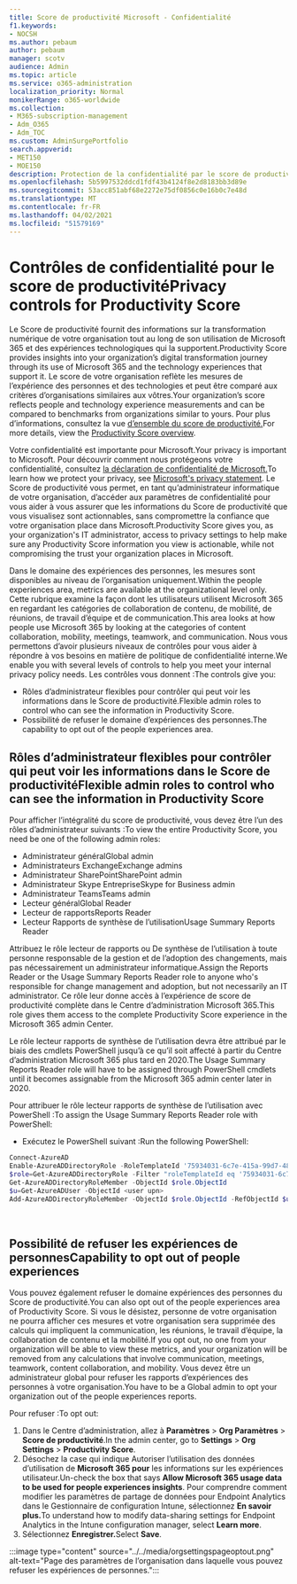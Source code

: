 ```yaml
---
title: Score de productivité Microsoft - Confidentialité
f1.keywords:
- NOCSH
ms.author: pebaum
author: pebaum
manager: scotv
audience: Admin
ms.topic: article
ms.service: o365-administration
localization_priority: Normal
monikerRange: o365-worldwide
ms.collection:
- M365-subscription-management
- Adm_O365
- Adm_TOC
ms.custom: AdminSurgePortfolio
search.appverid:
- MET150
- MOE150
description: Protection de la confidentialité par le score de productivité.
ms.openlocfilehash: 5b5997532ddcd1fdf43b4124f8e2d8183bb3d89e
ms.sourcegitcommit: 53acc851abf68e2272e75df0856c0e16b0c7e48d
ms.translationtype: MT
ms.contentlocale: fr-FR
ms.lasthandoff: 04/02/2021
ms.locfileid: "51579169"
---
```

# <a name="privacy-controls-for-productivity-score"></a><span data-ttu-id="dfc77-103">Contrôles de confidentialité pour le score de productivité</span><span class="sxs-lookup"><span data-stu-id="dfc77-103">Privacy controls for Productivity Score</span></span>

<span data-ttu-id="dfc77-104">Le Score de productivité fournit des informations sur la transformation numérique de votre organisation tout au long de son utilisation de Microsoft 365 et des expériences technologiques qui la supportent.</span><span class="sxs-lookup"><span data-stu-id="dfc77-104">Productivity Score provides insights into your organization’s digital transformation journey through its use of Microsoft 365 and the technology experiences that support it.</span></span>  <span data-ttu-id="dfc77-105">Le score de votre organisation reflète les mesures de l’expérience des personnes et des technologies et peut être comparé aux critères d’organisations similaires aux vôtres.</span><span class="sxs-lookup"><span data-stu-id="dfc77-105">Your organization’s score reflects people and technology experience measurements and can be compared to benchmarks from organizations similar to yours.</span></span> <span data-ttu-id="dfc77-106">Pour plus d’informations, consultez la vue [d’ensemble du score de productivité.](productivity-score.md)</span><span class="sxs-lookup"><span data-stu-id="dfc77-106">For more details, view the [Productivity Score overview](productivity-score.md).</span></span>

<span data-ttu-id="dfc77-107">Votre confidentialité est importante pour Microsoft.</span><span class="sxs-lookup"><span data-stu-id="dfc77-107">Your privacy is important to Microsoft.</span></span> <span data-ttu-id="dfc77-108">Pour découvrir comment nous protégeons votre confidentialité, consultez [la déclaration de confidentialité de Microsoft.](https://privacy.microsoft.com/privacystatement)</span><span class="sxs-lookup"><span data-stu-id="dfc77-108">To learn how we protect your privacy, see [Microsoft's privacy statement](https://privacy.microsoft.com/privacystatement).</span></span> <span data-ttu-id="dfc77-109">Le Score de productivité vous permet, en tant qu’administrateur informatique de votre organisation, d’accéder aux paramètres de confidentialité pour vous aider à vous assurer que les informations du Score de productivité que vous visualisez sont actionnables, sans compromettre la confiance que votre organisation place dans Microsoft.</span><span class="sxs-lookup"><span data-stu-id="dfc77-109">Productivity Score gives you, as your organization's IT administrator, access to privacy settings to help make sure any Productivity Score information you view is actionable, while not compromising the trust your organization places in Microsoft.</span></span>

<span data-ttu-id="dfc77-110">Dans le domaine des expériences des personnes, les mesures sont disponibles au niveau de l’organisation uniquement.</span><span class="sxs-lookup"><span data-stu-id="dfc77-110">Within the people experiences area, metrics are available at the organizational level only.</span></span> <span data-ttu-id="dfc77-111">Cette rubrique examine la façon dont les utilisateurs utilisent Microsoft 365 en regardant les catégories de collaboration de contenu, de mobilité, de réunions, de travail d’équipe et de communication.</span><span class="sxs-lookup"><span data-stu-id="dfc77-111">This area looks at how people use Microsoft 365 by looking at the categories of content collaboration, mobility, meetings, teamwork, and communication.</span></span> <span data-ttu-id="dfc77-112">Nous vous permettons d’avoir plusieurs niveaux de contrôles pour vous aider à répondre à vos besoins en matière de politique de confidentialité interne.</span><span class="sxs-lookup"><span data-stu-id="dfc77-112">We enable you with several levels of controls to help you meet your internal privacy policy needs.</span></span>
<span data-ttu-id="dfc77-113">Les contrôles vous donnent :</span><span class="sxs-lookup"><span data-stu-id="dfc77-113">The controls give you:</span></span>

- <span data-ttu-id="dfc77-114">Rôles d’administrateur flexibles pour contrôler qui peut voir les informations dans le Score de productivité.</span><span class="sxs-lookup"><span data-stu-id="dfc77-114">Flexible admin roles to control who can see the information in Productivity Score.</span></span>
- <span data-ttu-id="dfc77-115">Possibilité de refuser le domaine d’expériences des personnes.</span><span class="sxs-lookup"><span data-stu-id="dfc77-115">The capability to opt out of the people experiences area.</span></span>

## <a name="flexible-admin-roles-to-control-who-can-see-the-information-in-productivity-score"></a><span data-ttu-id="dfc77-116">Rôles d’administrateur flexibles pour contrôler qui peut voir les informations dans le Score de productivité</span><span class="sxs-lookup"><span data-stu-id="dfc77-116">Flexible admin roles to control who can see the information in Productivity Score</span></span>

<span data-ttu-id="dfc77-117">Pour afficher l’intégralité du score de productivité, vous devez être l’un des rôles d’administrateur suivants :</span><span class="sxs-lookup"><span data-stu-id="dfc77-117">To view the entire Productivity Score, you need be one of the following admin roles:</span></span>

- <span data-ttu-id="dfc77-118">Administrateur général</span><span class="sxs-lookup"><span data-stu-id="dfc77-118">Global admin</span></span>
- <span data-ttu-id="dfc77-119">Administrateurs Exchange</span><span class="sxs-lookup"><span data-stu-id="dfc77-119">Exchange admins</span></span>
- <span data-ttu-id="dfc77-120">Administrateur SharePoint</span><span class="sxs-lookup"><span data-stu-id="dfc77-120">SharePoint admin</span></span>
- <span data-ttu-id="dfc77-121">Administrateur Skype Entreprise</span><span class="sxs-lookup"><span data-stu-id="dfc77-121">Skype for Business admin</span></span>
- <span data-ttu-id="dfc77-122">Administrateur Teams</span><span class="sxs-lookup"><span data-stu-id="dfc77-122">Teams admin</span></span>
- <span data-ttu-id="dfc77-123">Lecteur général</span><span class="sxs-lookup"><span data-stu-id="dfc77-123">Global Reader</span></span>
- <span data-ttu-id="dfc77-124">Lecteur de rapports</span><span class="sxs-lookup"><span data-stu-id="dfc77-124">Reports Reader</span></span>
- <span data-ttu-id="dfc77-125">Lecteur Rapports de synthèse de l’utilisation</span><span class="sxs-lookup"><span data-stu-id="dfc77-125">Usage Summary Reports Reader</span></span>

<span data-ttu-id="dfc77-126">Attribuez le rôle lecteur de rapports ou De synthèse de l’utilisation à toute personne responsable de la gestion et de l’adoption des changements, mais pas nécessairement un administrateur informatique.</span><span class="sxs-lookup"><span data-stu-id="dfc77-126">Assign the Reports Reader or the Usage Summary Reports Reader role to anyone who's responsible for change management and adoption, but not necessarily an IT administrator.</span></span> <span data-ttu-id="dfc77-127">Ce rôle leur donne accès à l’expérience de score de productivité complète dans le Centre d’administration Microsoft 365.</span><span class="sxs-lookup"><span data-stu-id="dfc77-127">This role gives them access to the complete Productivity Score experience in the Microsoft 365 admin Center.</span></span>

<span data-ttu-id="dfc77-128">Le rôle lecteur rapports de synthèse de l’utilisation devra être attribué par le biais des cmdlets PowerShell jusqu’à ce qu’il soit affecté à partir du Centre d’administration Microsoft 365 plus tard en 2020.</span><span class="sxs-lookup"><span data-stu-id="dfc77-128">The Usage Summary Reports Reader role will have to be assigned through PowerShell cmdlets until it becomes assignable from the Microsoft 365 admin center later in 2020.</span></span>

<span data-ttu-id="dfc77-129">Pour attribuer le rôle lecteur rapports de synthèse de l’utilisation avec PowerShell :</span><span class="sxs-lookup"><span data-stu-id="dfc77-129">To assign the Usage Summary Reports Reader role with PowerShell:</span></span>

- <span data-ttu-id="dfc77-130">Exécutez le PowerShell suivant :</span><span class="sxs-lookup"><span data-stu-id="dfc77-130">Run the following PowerShell:</span></span>

```powershell
Connect-AzureAD
Enable-AzureADDirectoryRole -RoleTemplateId '75934031-6c7e-415a-99d7-48dbd49e875e'
$role=Get-AzureADDirectoryRole -Filter "roleTemplateId eq '75934031-6c7e-415a-99d7-48dbd49e875e'"
Get-AzureADDirectoryRoleMember -ObjectId $role.ObjectId
$u=Get-AzureADUser -ObjectId <user upn>
Add-AzureADDirectoryRoleMember -ObjectId $role.ObjectId -RefObjectId $u.ObjectId
```

</br>


## <a name="capability-to-opt-out-of-people-experiences"></a><span data-ttu-id="dfc77-131">Possibilité de refuser les expériences de personnes</span><span class="sxs-lookup"><span data-stu-id="dfc77-131">Capability to opt out of people experiences</span></span>

<span data-ttu-id="dfc77-132">Vous pouvez également refuser le domaine expériences des personnes du Score de productivité.</span><span class="sxs-lookup"><span data-stu-id="dfc77-132">You can also opt out of the people experiences area of Productivity Score.</span></span> <span data-ttu-id="dfc77-133">Si vous le désistez, personne de votre organisation ne pourra afficher ces mesures et votre organisation sera supprimée des calculs qui impliquent la communication, les réunions, le travail d’équipe, la collaboration de contenu et la mobilité.</span><span class="sxs-lookup"><span data-stu-id="dfc77-133">If you opt out, no one from your organization will be able to view these metrics, and your organization will be removed from any calculations that involve communication, meetings, teamwork, content collaboration, and mobility.</span></span> <span data-ttu-id="dfc77-134">Vous devez être un administrateur global pour refuser les rapports d’expériences des personnes à votre organisation.</span><span class="sxs-lookup"><span data-stu-id="dfc77-134">You have to be a Global admin to opt your organization out of the people experiences reports.</span></span>

<span data-ttu-id="dfc77-135">Pour refuser :</span><span class="sxs-lookup"><span data-stu-id="dfc77-135">To opt out:</span></span>

1. <span data-ttu-id="dfc77-136">Dans le Centre d’administration, allez à **Paramètres**   >   **Org Paramètres**  >  **Score de productivité**.</span><span class="sxs-lookup"><span data-stu-id="dfc77-136">In the admin center, go to **Settings**  >  **Org Settings** > **Productivity Score**.</span></span>
2. <span data-ttu-id="dfc77-137">Désochez la case qui indique Autoriser l’utilisation des données d’utilisation de  **Microsoft 365 pour** les informations sur les expériences utilisateur.</span><span class="sxs-lookup"><span data-stu-id="dfc77-137">Un-check the box that says  **Allow Microsoft 365 usage data to be used for people experiences insights**.</span></span> <span data-ttu-id="dfc77-138">Pour comprendre comment modifier les paramètres de partage de données pour Endpoint Analytics dans le Gestionnaire de configuration Intune, sélectionnez **En savoir plus.**</span><span class="sxs-lookup"><span data-stu-id="dfc77-138">To understand how to modify data-sharing settings for Endpoint Analytics in the Intune configuration manager, select **Learn more**.</span></span>
3. <span data-ttu-id="dfc77-139">Sélectionnez **Enregistrer.**</span><span class="sxs-lookup"><span data-stu-id="dfc77-139">Select  **Save**.</span></span>

:::image type="content" source="../../media/orgsettingspageoptout.png" alt-text="Page des paramètres de l’organisation dans laquelle vous pouvez refuser les expériences de personnes.":::
